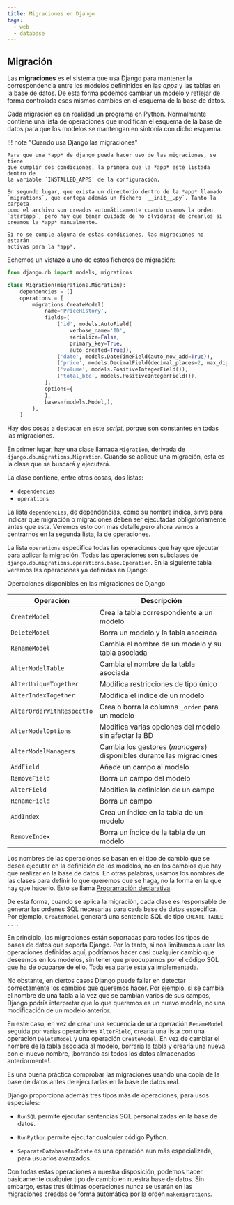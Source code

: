 ```yaml
---
title: Migraciones en Django
tags:
  - web
  - database
---
```


## Migración

Las **migraciones** es el sistema que usa Django para mantener la
correspondencia entre los modelos definínidos en las _apps_ y las tablas en la
base de datos. De esta forma podemos cambiar un modelo y reflejar de forma
controlada esos mismos cambios en el esquema de la base de datos.

Cada migración es en realidad un programa en Python. Normalmente
contiene una lista de operaciones que modifican el esquema de la base de
datos para que los modelos se mantengan en sintonía con dicho esquema.

!!! note "Cuando usa Django las migraciones"

    Para que una *app* de django pueda hacer uso de las migraciones, se tiene
    que cumplir dos condiciones, la primera que la *app* esté listada dentro de
    la variable `INSTALLED_APPS` de la configuración.

    En segundo lugar, que exista un directorio dentro de la *app* llamado
    `migrations`, que contega además un fichero `__init__.py`. Tanto la carpeta
    como el archivo son creados automáticamente cuando usamos la orden
    `startapp`, pero hay que tener cuidado de no olvidarse de crearlos si
    creamos la *app* manualmente.

    Si no se cumple alguna de estas condiciones, las migraciones no estarán
    activas para la *app*.

Echemos un vistazo a uno de estos ficheros de migración:

```python
from django.db import models, migrations

class Migration(migrations.Migration):
    dependencies = []
    operations = [
        migrations.CreateModel(
            name='PriceHistory',
            fields=[
                ('id', models.AutoField(
                    verbose_name='ID',
                    serialize=False,
                    primary_key=True,
                    auto_created=True)),
                ('date', models.DateTimeField(auto_now_add=True)),
                ('price', models.DecimalField(decimal_places=2, max_digits=5)),
                ('volume', models.PositiveIntegerField()),
                ('total_btc', models.PositiveIntegerField()),
            ],
            options={
            },
            bases=(models.Model,),
        ),
    ]
```

Hay dos cosas a destacar en este _script_, porque son constantes en
todas las migraciones.

En primer lugar, hay una clase llamada `Migration`, derivada de
`django.db.migrations.Migration`. Cuando se aplique una migración, esta
es la clase que se buscará y ejecutará.

La clase contiene, entre otras cosas, dos listas:

- `dependencies`
- `operations`

La lista `dependencies`, de dependencias, como su nombre indica, sirve
para indicar que migración o migraciones deben ser ejecutadas
obligatoriamente antes que esta. Veremos esto con más detalle,pero ahora
vamos a centrarnos en la segunda lista, la de operaciones.

La lista `operations` especifica todas las operaciones que hay que
ejecutar para aplicar la migración. Todas las operaciones son subclases
de `django.db.migrations.operations.base.Operation`. En la siguiente
tabla veremos las operaciones ya definidas en Django:

Operaciones disponibles en las migraciones de Django
 
| Operación                 | Descripción |
|---------------------------|-------------------------------------------------|
| `CreateModel`             | Crea la tabla correspondiente a un modelo |
| `DeleteModel`             | Borra un modelo y la tabla asociada |
| `RenameModel`             | Cambia el nombre de un modelo y su tabla asociada |
| `AlterModelTable`         | Cambia el nombre de la tabla asociada |
| `AlterUniqueTogether`     | Modifica restricciones de tipo único |
| `AlterIndexTogether`      | Modifica el índice de un modelo |
| `AlterOrderWithRespectTo` | Crea o borra la columna `_orden` para un modelo |
| `AlterModelOptions`       | Modifica varias opciones del modelo sin afectar la BD |
| `AlterModelManagers`      | Cambia los gestores (*managers*) disponibles durante las migraciones |
| `AddField`                | Añade un campo al modelo |
| `RemoveField`             | Borra un campo del modelo |
| `AlterField`              | Modifica la definición de un campo |
| `RenameField`             | Borra un campo |
| `AddIndex`                | Crea un índice en la tabla de un modelo |
| `RemoveIndex`             | Borra un índice de la tabla de un modelo |


Los nombres de las operaciones se basan en el tipo de cambio que se
desea ejecutar en la definición de los modelos, no en los cambios que
hay que realizar en la base de datos. En otras palabras, usamos los
nombres de las clases para definir lo que queremos que se haga, no la
forma en la que hay que hacerlo. Esto se llama [Programación
declarativa](https://es.wikipedia.org/wiki/Programaci%C3%B3n_declarativa).

De esta forma, cuando se aplica la migración, cada clase es responsable
de generar las ordenes SQL necesarias para cada base de datos
específica. Por ejemplo, `CreateModel` generará una sentencia SQL de
tipo `CREATE TABLE ...`.

En principio, las migraciones están soportadas para todos los tipos de
bases de datos que soporta Django. Por lo tanto, si nos limitamos a usar
las operaciones definidas aquí, podríamos hacer casi cualquier cambio
que deseemos en los modelos, sin tener que preocuparnos por el código
SQL que ha de ocuparse de ello. Toda esa parte esta ya implementada.

No obstante, en ciertos casos Django puede fallar en detectar
correctamente los cambios que queremos hacer. Por ejemplo, si se cambia
el nombre de una tabla a la vez que se cambian varios de sus campos,
Django podría interpretar que lo que queremos es un nuevo modelo, no una
modificación de un modelo anterior.

En este caso, en vez de crear una secuencia de una operación
`RenameModel` seguida por varias operaciones `AlterField`, crearía una
lista con una operación `DeleteModel` y una operación `CreateModel`. En
vez de cambiar el nombre de la tabla asociada al modelo, borraría la
tabla y crearía una nueva con el nuevo nombre, ¡borrando así todos los
datos almacenados anteriormente!.

Es una buena práctica comprobar las migraciones usando una copia de la
base de datos antes de ejecutarlas en la base de datos real.

Django proporciona además tres tipos más de operaciones, para usos
especiales:

- `RunSQL` permite ejecutar sentencias SQL personalizadas en la base de datos.

- `RunPython` permite ejecutar cualquier código Python.

- `SeparateDatabaseAndState` es una operación aun más especializada, para usuarios avanzados.

Con todas estas operaciones a nuestra disposición, podemos hacer
básicamente cualquier tipo de cambio en nuestra base de datos. Sin
embargo, estas tres últimas operaciones nunca se usarán en las
migraciones creadas de forma automática por la orden `makemigrations`.
